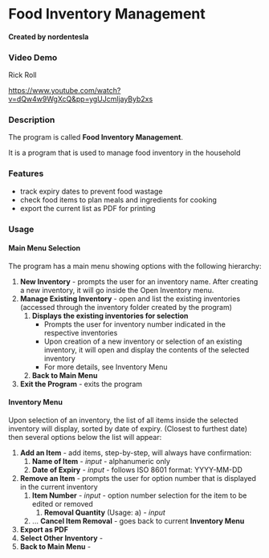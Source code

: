 # Food Inventory Management
#### Created by nordentesla
### Video Demo 
Rick Roll

https://www.youtube.com/watch?v=dQw4w9WgXcQ&pp=ygUJcmljayByb2xs

### Description
The program is called **Food Inventory Management**.

It is a program that is used to manage food inventory in the household
### Features
* track expiry dates to prevent food wastage
* check food items to plan meals and ingredients for cooking
* export the current list as PDF for printing
### Usage
#### Main Menu Selection
The program has a main menu showing options with the following hierarchy:
1. **New Inventory** - prompts the user for an inventory name. After creating a new inventory, it will go inside the Open Inventory menu.
1. **Manage Existing Inventory** - open and list the existing inventories (accessed through the inventory folder created by the program)
    1. **Displays the existing inventories for selection**
        * Prompts the user for inventory number indicated in the respective inventories
        * Upon creation of a new inventory or selection of an existing inventory, it will open and display the contents of the selected inventory
        * For more details, see Inventory Menu 
    1. **Back to Main Menu**
1. **Exit the Program** - exits the program
#### Inventory Menu
Upon selection of an inventory, the list of all items inside the selected inventory will display, sorted by date of expiry. (Closest to furthest date) then several options below the list will appear:
1. **Add an Item** - add items, step-by-step, will always have confirmation:
    1. **Name of Item** - *input* - alphanumeric only
    1. **Date of Expiry** - *input* - follows ISO 8601 format: YYYY-MM-DD
1. **Remove an Item** - prompts the user for option number that is displayed in the current inventory
    1. **Item Number** - *input* - option number selection for the item to be edited or removed
        1. **Removal Quantity**  (Usage: a) - *input*
    1. ... **Cancel Item Removal** - goes back to current **Inventory Menu**
1. **Export as PDF**
1. **Select Other Inventory** - 
1. **Back to Main Menu** - 

